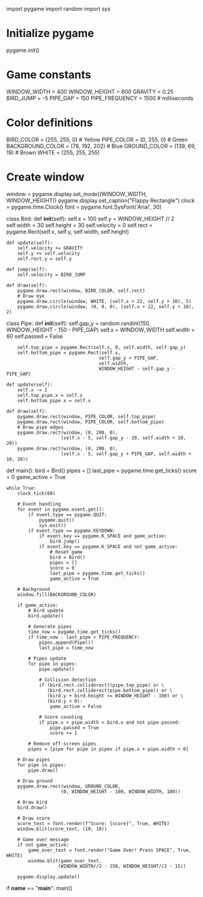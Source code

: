 import pygame
import random
import sys

# Initialize pygame
pygame.init()

# Game constants
WINDOW_WIDTH = 400
WINDOW_HEIGHT = 600
GRAVITY = 0.25
BIRD_JUMP = -5
PIPE_GAP = 150
PIPE_FREQUENCY = 1500  # milliseconds

# Color definitions
BIRD_COLOR = (255, 255, 0)    # Yellow
PIPE_COLOR = (0, 255, 0)      # Green
BACKGROUND_COLOR = (78, 192, 202)  # Blue
GROUND_COLOR = (139, 69, 19)  # Brown
WHITE = (255, 255, 255)

# Create window
window = pygame.display.set_mode((WINDOW_WIDTH, WINDOW_HEIGHT))
pygame.display.set_caption("Flappy Rectangle")
clock = pygame.time.Clock()
font = pygame.font.SysFont('Arial', 30)

class Bird:
    def __init__(self):
        self.x = 100
        self.y = WINDOW_HEIGHT // 2
        self.width = 30
        self.height = 30
        self.velocity = 0
        self.rect = pygame.Rect(self.x, self.y, self.width, self.height)
    
    def update(self):
        self.velocity += GRAVITY
        self.y += self.velocity
        self.rect.y = self.y
    
    def jump(self):
        self.velocity = BIRD_JUMP
    
    def draw(self):
        pygame.draw.rect(window, BIRD_COLOR, self.rect)
        # Draw eye
        pygame.draw.circle(window, WHITE, (self.x + 22, self.y + 10), 5)
        pygame.draw.circle(window, (0, 0, 0), (self.x + 22, self.y + 10), 2)

class Pipe:
    def __init__(self):
        self.gap_y = random.randint(150, WINDOW_HEIGHT - 150 - PIPE_GAP)
        self.x = WINDOW_WIDTH
        self.width = 60
        self.passed = False
        
        self.top_pipe = pygame.Rect(self.x, 0, self.width, self.gap_y)
        self.bottom_pipe = pygame.Rect(self.x, 
                                      self.gap_y + PIPE_GAP, 
                                      self.width, 
                                      WINDOW_HEIGHT - self.gap_y - PIPE_GAP)
    
    def update(self):
        self.x -= 2
        self.top_pipe.x = self.x
        self.bottom_pipe.x = self.x
    
    def draw(self):
        pygame.draw.rect(window, PIPE_COLOR, self.top_pipe)
        pygame.draw.rect(window, PIPE_COLOR, self.bottom_pipe)
        # Draw pipe edges
        pygame.draw.rect(window, (0, 200, 0), 
                        (self.x - 5, self.gap_y - 20, self.width + 10, 20))
        pygame.draw.rect(window, (0, 200, 0), 
                        (self.x - 5, self.gap_y + PIPE_GAP, self.width + 10, 20))

def main():
    bird = Bird()
    pipes = []
    last_pipe = pygame.time.get_ticks()
    score = 0
    game_active = True
    
    while True:
        clock.tick(60)
        
        # Event handling
        for event in pygame.event.get():
            if event.type == pygame.QUIT:
                pygame.quit()
                sys.exit()
            if event.type == pygame.KEYDOWN:
                if event.key == pygame.K_SPACE and game_active:
                    bird.jump()
                if event.key == pygame.K_SPACE and not game_active:
                    # Reset game
                    bird = Bird()
                    pipes = []
                    score = 0
                    last_pipe = pygame.time.get_ticks()
                    game_active = True
        
        # Background
        window.fill(BACKGROUND_COLOR)
        
        if game_active:
            # Bird update
            bird.update()
            
            # Generate pipes
            time_now = pygame.time.get_ticks()
            if time_now - last_pipe > PIPE_FREQUENCY:
                pipes.append(Pipe())
                last_pipe = time_now
            
            # Pipes update
            for pipe in pipes:
                pipe.update()
                
                # Collision detection
                if (bird.rect.colliderect)(pipe.top_pipe) or \
                   (bird.rect.colliderect(pipe.bottom_pipe)) or \
                   (bird.y + bird.height >= WINDOW_HEIGHT - 100) or \
                   (bird.y < 0):
                    game_active = False
                
                # Score counting
                if pipe.x + pipe.width < bird.x and not pipe.passed:
                    pipe.passed = True
                    score += 1
            
            # Remove off-screen pipes
            pipes = [pipe for pipe in pipes if pipe.x + pipe.width > 0]
        
        # Draw pipes
        for pipe in pipes:
            pipe.draw()
        
        # Draw ground
        pygame.draw.rect(window, GROUND_COLOR, 
                        (0, WINDOW_HEIGHT - 100, WINDOW_WIDTH, 100))
        
        # Draw bird
        bird.draw()
        
        # Draw score
        score_text = font.render(f"Score: {score}", True, WHITE)
        window.blit(score_text, (10, 10))
        
        # Game over message
        if not game_active:
            game_over_text = font.render("Game Over! Press SPACE", True, WHITE)
            window.blit(game_over_text, 
                       (WINDOW_WIDTH//2 - 150, WINDOW_HEIGHT//2 - 15))
        
        pygame.display.update()

if __name__ == "__main__":
    main()
